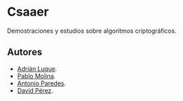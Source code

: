 Csaaer
======

Demostraciones y estudios sobre algoritmos criptográficos.

## Autores

  - [Adrián Luque](https://plus.google.com/103024819015164416073).
  - [Pablo Molina](http://pablomolina.me).
  - [Antonio Paredes](https://plus.google.com/104092668544135694042).
  - [David Pérez](https://plus.google.com/112373452810480328056).
